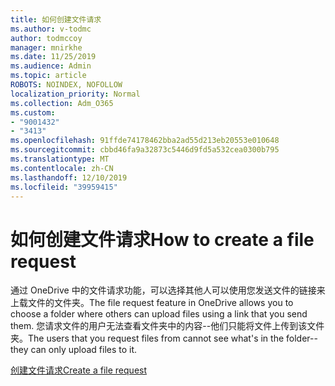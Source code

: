 ```yaml
---
title: 如何创建文件请求
ms.author: v-todmc
author: todmccoy
manager: mnirkhe
ms.date: 11/25/2019
ms.audience: Admin
ms.topic: article
ROBOTS: NOINDEX, NOFOLLOW
localization_priority: Normal
ms.collection: Adm_O365
ms.custom:
- "9001432"
- "3413"
ms.openlocfilehash: 91ffde74178462bba2ad55d213eb20553e010648
ms.sourcegitcommit: cbbd46fa9a32873c5446d9fd5a532cea0300b795
ms.translationtype: MT
ms.contentlocale: zh-CN
ms.lasthandoff: 12/10/2019
ms.locfileid: "39959415"
---
```

# <a name="how-to-create-a-file-request"></a><span data-ttu-id="b0897-102">如何创建文件请求</span><span class="sxs-lookup"><span data-stu-id="b0897-102">How to create a file request</span></span>

<span data-ttu-id="b0897-103">通过 OneDrive 中的文件请求功能，可以选择其他人可以使用您发送文件的链接来上载文件的文件夹。</span><span class="sxs-lookup"><span data-stu-id="b0897-103">The file request feature in OneDrive allows you to choose a folder where others can upload files using a link that you send them.</span></span> <span data-ttu-id="b0897-104">您请求文件的用户无法查看文件夹中的内容--他们只能将文件上传到该文件夹。</span><span class="sxs-lookup"><span data-stu-id="b0897-104">The users that you request files from cannot see what's in the folder--they can only upload files to it.</span></span>

[<span data-ttu-id="b0897-105">创建文件请求</span><span class="sxs-lookup"><span data-stu-id="b0897-105">Create a file request</span></span>](https://support.office.com/article/create-a-file-request-f54aa7f8-2589-4421-b351-d415fc3b83af)